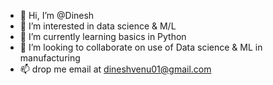 - 👋 Hi, I’m @Dinesh
- 👀 I’m interested in data science & M/L
- 🌱 I’m currently learning basics in Python
- 💞️ I’m looking to collaborate on use of Data science & ML in manufacturing 
- 📫 drop me email at dineshvenu01@gmail.com

<!---
Diraashu/Diraashu is a ✨ special ✨ repository because its `README.md` (this file) appears on your GitHub profile.
You can click the Preview link to take a look at your changes.
--->
